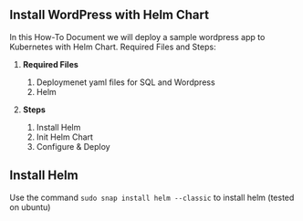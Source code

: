 ## Install WordPress with Helm Chart

In this How-To Document we will deploy a sample wordpress app to Kubernetes with Helm Chart. Required Files and Steps:

1. **Required Files**
      1. Deploymenet yaml files for SQL and Wordpress
      2. Helm

2. **Steps**
    1. Install Helm
    2. Init Helm Chart
    3. Configure & Deploy

## Install Helm
Use the command `sudo snap install helm --classic` to install helm (tested on ubuntu)
